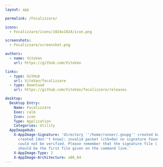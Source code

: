 ```yaml
---
layout: app

permalink: /Focalizzare/

icons:
  - Focalizzare/icons/1024x1024/icon.png

screenshots:
  - Focalizzare/screenshot.png

authors:
  - name: VitoVan
    url: https://github.com/VitoVan

links:
  - type: GitHub
    url: VitoVan/focalizzare
  - type: Download
    url: https://github.com/VitoVan/focalizzare/releases

desktop:
  Desktop Entry:
    Name: Focalizzare
    Exec: calm
    Icon: icon
    Type: Application
    Categories: Utility
  AppImageHub:
    X-AppImage-Signature: 'directory ''/home/runner/.gnupg'' created keybox ''/home/runner/.gnupg/pubring.kbx''
      created [don''t know]: invalid packet (ctb=0a) no signature found the signature
      could not be verified. Please remember that the signature file (.sig or .asc)
      should be the first file given on the command line.'
    X-AppImage-Type: 2
    X-AppImage-Architecture: x86_64
---
```


